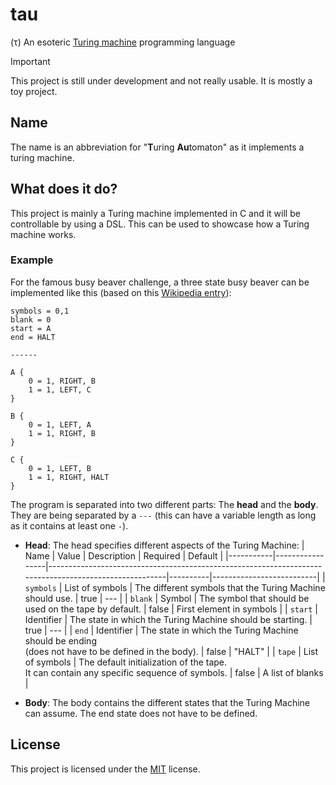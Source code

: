 # tau
(τ) An esoteric [Turing machine](https://en.wikipedia.org/wiki/Turing_machine) programming language

> [!IMPORTANT]
> This project is still under development and not really usable. It is mostly a toy project.

## Name
The name is an abbreviation for "**T**uring **Au**tomaton" as it implements a turing machine.

## What does it do?
This project is mainly a Turing machine implemented in C and it will be controllable by using a DSL. This can be used to showcase how a Turing machine works.

### Example
For the famous busy beaver challenge, a three state busy beaver can be implemented like this (based on this [Wikipedia entry](https://en.wikipedia.org/wiki/Turing_machine#Formal_definition)):
```
symbols = 0,1
blank = 0
start = A
end = HALT

------

A {
    0 = 1, RIGHT, B
    1 = 1, LEFT, C
}

B {
    0 = 1, LEFT, A
    1 = 1, RIGHT, B
}

C {
    0 = 1, LEFT, B
    1 = 1, RIGHT, HALT
}
```

The program is separated into two different parts: The **head** and the **body**. They are being separated by a `---` (this can have a variable length as long as it contains at least one `-`).

- **Head**: The head specifies different aspects of the Turing Machine:
    | Name      | Value           | Description                                                                                           | Required | Default                  |
    |-----------|-----------------|-------------------------------------------------------------------------------------------------------|----------|--------------------------|
    | `symbols` | List of symbols | The different symbols that the Turing Machine should use.                                             | true     | ---                      |
    | `blank`   | Symbol          | The symbol that should be used on the tape by default.                                                | false    | First element in symbols |
    | `start`   | Identifier      | The state in which the Turing Machine should be starting.                                             | true     | ---                      |
    | `end`     | Identifier      | The state in which the Turing Machine should be ending <br>(does not have to be defined in the body). | false    | "HALT"                   |
    | `tape`    | List of symbols | The default initialization of the tape. <br>It can contain any specific sequence of symbols.          | false    | A list of blanks         |

- **Body**: The body contains the different states that the Turing Machine can assume. The end state does not have to be defined.

## License
This project is licensed under the [MIT](LICENSE) license.